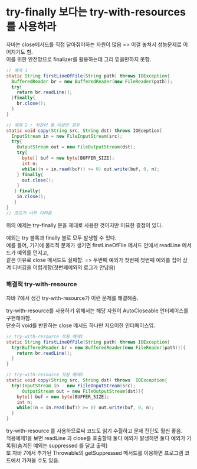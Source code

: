# try-finally 보다는 try-with-resources 를 사용하라
자바는 close메서드를 직접 달아줘야하는 자원이 많음 => 이걸 놓쳐서 성능문제로 이어지기도 함.<br/>
이를 위한 안전망으로 finalizer를 활용하는데 그리 믿을만하지 못함.<br/>
```java
// 예제 1
static String firstLineOfFile(String path) throws IOException{
  BufferedReader br = new BufferedReader(new FileReader(path));
  try{
    return br.readLine();
  }finally{
    br.close();
  }
}
```
```java
// 예제 2 : 자원이 둘 이상인 경우
static void copy(String src, String dst) throws IOEception{
  InputStream in = new FileInputStream(src);
  try{
    OutputStream out = new FileOutputStream(dst);
    try{
      byte[] buf = new byte[BUFFER_SIZE];
      int n;
      while((n = in.read(buf)) >= 0) out.write(buf, 0, n);
    } finally{
      out.close();
    }
   } finally{
    in.close();
   }
}
// 코드가 너무 더러움
```
위의 예제는 try-finally 문을 제대로 사용한 것이지만 미묘한 결점이 있다.<br/>

예외는 try 블록과 finally 블로 모두 발생할 수 있다.<br/>
예를 들어, 기기에 물리적 문제가 생기면 firstLineOfFile 메서드 안에서 readLine 메서드가 예외를 던지고,<br/>
같은 이유로 close 메서드도 실패함. => 두번째 예외가 첫번째 첫번째 예외를 집어 삼켜 디버깅을 어렵게함(첫번째예외의 로그가 안남음)<br/>

### 해결책 try-with-resource
자바 7에서 생긴 try-with-resource가 이런 문제를 해결해줌.<br/>

try-with-resource를 사용하기 위해서는 해당 자원이 AutoCloseable 인터페이스를 구현해야함.<br/>
단순히 void를 반환하는 close 메서드 하나만 저으이한 인터페이스임.<br/>

```java
// try-with-resource 적용 예제1
static String firstLineOfFile(String path) throws IOException{
  try(BufferedReader br = new BufferedReader(new FileReader(path))){
    return br.readLine();
  }
}
```
```java
// try-with-resource 적용 예제2
static void copy(String src, String dst) throws  IOException{
  try(InputStream in - new FiileInputStream(src);
      OutputStream out = new FileOutputStream(dst)){
    byte[] buf = new byte[BUFFER_SIZE];
    int n;
    while((n = in.read(buf)) >= 0) out.write(buf, 0, n);
  }
}
```
try-with-resource 를 사용하므로써 코드도 읽기 수월하고 문제 진단도 훨씬 좋음.<br/>
적용예제1을 보면 readLine 과 close를 호출할때 둘다 예외가 발생하면 둘다 예외가 기록됨(숨겨진 예외는 suppressed 를 달고 출력)<br/>
또 자바 7에서 추가된 Throwable의 getSuppressed 메서드를 이용하면 프로그램 코드에서 가져올 수도 있음.<br/>

